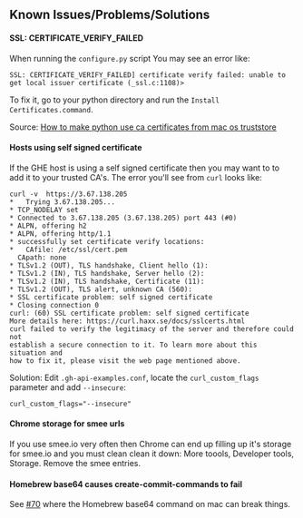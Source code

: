 ## Known Issues/Problems/Solutions

#### SSL: CERTIFICATE_VERIFY_FAILED
When running the `configure.py` script You may see an error like:

```
SSL: CERTIFICATE_VERIFY_FAILED] certificate verify failed: unable to get local issuer certificate (_ssl.c:1108)>
```

To fix it, go to your python directory and run the `Install Certificates.command`.

Source: [How to make python use ca certificates from mac os truststore](https://stackoverflow.com/questions/40684543/how-to-make-python-use-ca-certificates-from-mac-os-truststore)

#### Hosts using self signed certificate
If the GHE host is using a self signed certificate then you may want to to add it to your trusted CA's. The error you'll see from `curl` looks like:

```
curl -v  https://3.67.138.205
*   Trying 3.67.138.205...
* TCP_NODELAY set
* Connected to 3.67.138.205 (3.67.138.205) port 443 (#0)
* ALPN, offering h2
* ALPN, offering http/1.1
* successfully set certificate verify locations:
*   CAfile: /etc/ssl/cert.pem
  CApath: none
* TLSv1.2 (OUT), TLS handshake, Client hello (1):
* TLSv1.2 (IN), TLS handshake, Server hello (2):
* TLSv1.2 (IN), TLS handshake, Certificate (11):
* TLSv1.2 (OUT), TLS alert, unknown CA (560):
* SSL certificate problem: self signed certificate
* Closing connection 0
curl: (60) SSL certificate problem: self signed certificate
More details here: https://curl.haxx.se/docs/sslcerts.html
curl failed to verify the legitimacy of the server and therefore could not
establish a secure connection to it. To learn more about this situation and
how to fix it, please visit the web page mentioned above.
```

Solution: Edit `.gh-api-examples.conf`, locate the `curl_custom_flags` parameter and add `--insecure`:

```
curl_custom_flags="--insecure"
```

#### Chrome storage for smee urls
If you use smee.io very often then Chrome can end up filling up it's storage for smee.io and you must clean clean it down: More toools, Developer tools, Storage. Remove the smee entries.

#### Homebrew base64 causes create-commit-commands to fail

See [#70](https://github.com/gm3dmo/the-power/issues/70) where the Homebrew base64 command on mac can break things.
